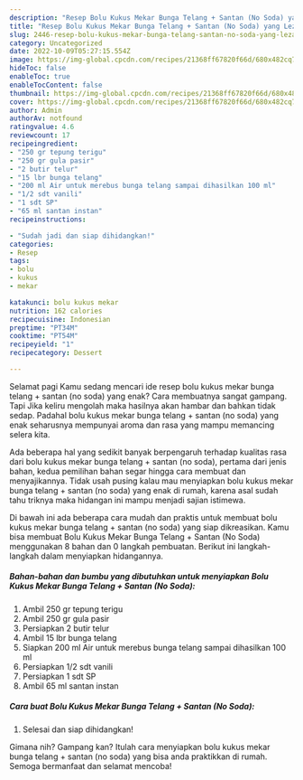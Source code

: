 ```yaml
---
description: "Resep Bolu Kukus Mekar Bunga Telang + Santan (No Soda) yang Lezat Sekali, Buat Buka Puasa Bikin Ngiler"
title: "Resep Bolu Kukus Mekar Bunga Telang + Santan (No Soda) yang Lezat Sekali, Buat Buka Puasa Bikin Ngiler"
slug: 2446-resep-bolu-kukus-mekar-bunga-telang-santan-no-soda-yang-lezat-sekali-buat-buka-puasa-bikin-ngiler
category: Uncategorized
date: 2022-10-09T05:27:15.554Z
image: https://img-global.cpcdn.com/recipes/21368ff67820f66d/680x482cq70/bolu-kukus-mekar-bunga-telang-santan-no-soda-foto-resep-utama.jpg
hideToc: false
enableToc: true
enableTocContent: false
thumbnail: https://img-global.cpcdn.com/recipes/21368ff67820f66d/680x482cq70/bolu-kukus-mekar-bunga-telang-santan-no-soda-foto-resep-utama.jpg
cover: https://img-global.cpcdn.com/recipes/21368ff67820f66d/680x482cq70/bolu-kukus-mekar-bunga-telang-santan-no-soda-foto-resep-utama.jpg
author: Admin
authorAv: notfound
ratingvalue: 4.6
reviewcount: 17
recipeingredient:
- "250 gr tepung terigu"
- "250 gr gula pasir"
- "2 butir telur"
- "15 lbr bunga telang"
- "200 ml Air untuk merebus bunga telang sampai dihasilkan 100 ml"
- "1/2 sdt vanili"
- "1 sdt SP"
- "65 ml santan instan"
recipeinstructions:

- "Sudah jadi dan siap dihidangkan!"
categories:
- Resep
tags:
- bolu
- kukus
- mekar

katakunci: bolu kukus mekar 
nutrition: 162 calories
recipecuisine: Indonesian
preptime: "PT34M"
cooktime: "PT54M"
recipeyield: "1"
recipecategory: Dessert

---
```



Selamat pagi Kamu sedang mencari ide resep bolu kukus mekar bunga telang + santan (no soda) yang enak? Cara membuatnya sangat gampang. Tapi Jika keliru mengolah maka hasilnya akan hambar dan bahkan tidak sedap. Padahal bolu kukus mekar bunga telang + santan (no soda) yang enak seharusnya mempunyai aroma dan rasa yang mampu memancing selera kita.




Ada beberapa hal yang sedikit banyak berpengaruh terhadap kualitas rasa dari bolu kukus mekar bunga telang + santan (no soda), pertama dari jenis bahan, kedua pemilihan bahan segar hingga cara membuat dan menyajikannya. Tidak usah pusing kalau mau menyiapkan bolu kukus mekar bunga telang + santan (no soda) yang enak di rumah, karena asal sudah tahu triknya maka hidangan ini mampu menjadi sajian istimewa.


Di bawah ini ada beberapa cara mudah dan praktis untuk membuat bolu kukus mekar bunga telang + santan (no soda) yang siap dikreasikan. Kamu bisa membuat Bolu Kukus Mekar Bunga Telang + Santan (No Soda) menggunakan 8 bahan dan 0 langkah pembuatan. Berikut ini langkah-langkah dalam menyiapkan hidangannya.

<!--inarticleads1-->

##### Bahan-bahan dan bumbu yang dibutuhkan untuk menyiapkan Bolu Kukus Mekar Bunga Telang + Santan (No Soda):

1. Ambil 250 gr tepung terigu
1. Ambil 250 gr gula pasir
1. Persiapkan 2 butir telur
1. Ambil 15 lbr bunga telang
1. Siapkan 200 ml Air untuk merebus bunga telang sampai dihasilkan 100 ml
1. Persiapkan 1/2 sdt vanili
1. Persiapkan 1 sdt SP
1. Ambil 65 ml santan instan




<!--inarticleads2-->

##### Cara buat Bolu Kukus Mekar Bunga Telang + Santan (No Soda):


1. Selesai dan siap dihidangkan!



Gimana nih? Gampang kan? Itulah cara menyiapkan bolu kukus mekar bunga telang + santan (no soda) yang bisa anda praktikkan di rumah. Semoga bermanfaat dan selamat mencoba!

